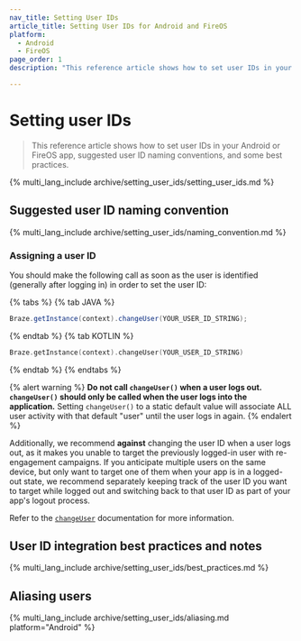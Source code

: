 ```yaml
---
nav_title: Setting User IDs
article_title: Setting User IDs for Android and FireOS
platform: 
  - Android
  - FireOS
page_order: 1
description: "This reference article shows how to set user IDs in your Android or FireOS app, suggested user ID naming conventions, and some best practices."

---
```

 
# Setting user IDs
 
> This reference article shows how to set user IDs in your Android or FireOS app, suggested user ID naming conventions, and some best practices.

{% multi_lang_include archive/setting_user_ids/setting_user_ids.md %}

## Suggested user ID naming convention

{% multi_lang_include archive/setting_user_ids/naming_convention.md %}

### Assigning a user ID

You should make the following call as soon as the user is identified (generally after logging in) in order to set the user ID:

{% tabs %}
{% tab JAVA %}

```java
Braze.getInstance(context).changeUser(YOUR_USER_ID_STRING);
```

{% endtab %}
{% tab KOTLIN %}

```kotlin
Braze.getInstance(context).changeUser(YOUR_USER_ID_STRING)
```

{% endtab %}
{% endtabs %}

{% alert warning %}
**Do not call `changeUser()` when a user logs out. `changeUser()` should only be called when the user logs into the application.** Setting `changeUser()` to a static default value will associate ALL user activity with that default "user" until the user logs in again.
{% endalert %}

Additionally, we recommend **against** changing the user ID when a user logs out, as it makes you unable to target the previously logged-in user with re-engagement campaigns. If you anticipate multiple users on the same device, but only want to target one of them when your app is in a logged-out state, we recommend separately keeping track of the user ID you want to target while logged out and switching back to that user ID as part of your app's logout process.

Refer to the [`changeUser`][4] documentation for more information.

## User ID integration best practices and notes

{% multi_lang_include archive/setting_user_ids/best_practices.md %}

## Aliasing users

{% multi_lang_include archive/setting_user_ids/aliasing.md platform="Android" %}

[1]: {{site.baseurl}}/api/endpoints/user_data
[2]: {{site.baseurl}}/api/endpoints/messaging/
[4]: https://braze-inc.github.io/braze-android-sdk/kdoc/braze-android-sdk/com.braze/-i-braze/change-user.html
